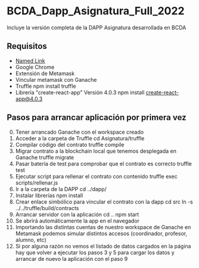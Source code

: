 # BCDA_Dapp_Asignatura_Full_2022
Incluye la versión completa de la DAPP Asignatura desarrollada en BCDA

## Requisitos
- [Named Link](https://trufflesuite.com/ganache/ "Ganache")
- Google Chrome
- Extensión de Metamask
- Vincular metamask con Ganache 
- Truffle 
    npm install truffle
- Librería "create-react-app" Versión 4.0.3 
    npm install create-react-app@4.0.3

## Pasos para arrancar aplicación por primera vez
0. Tener arrancado Ganache con el workspace creado
1. Acceder a la carpeta de Truffle
    cd Asignatura/truffle
2. Compilar código del contrato
    truffle compile
3. Migrar contrato a la blockchain local que tenemos desplegada en Ganache
    truffle migrate
4. Pasar batería de test para comprobar que el contrato es correcto
    truffle test 
5. Ejecutar script para rellenar el contrato con contenido
    truffle exec scripts/rellenar.js
6. Ir a la carpeta de la DAPP
    cd ../dapp/
7. Instalar librerías
    npm install
8. Crear enlace simbólico para vincular el contrato con la dapp
    cd src
    ln -s ../../truffle/build/contracts
9. Arrancar servidor con la aplicación
    cd ..
    npm start
10. Se abrirá automáticamente la app en el navegador
11. Importando las distintas cuentas de nuestro workspace de Ganache en Metamask podemos simular distintos accesos (coordinador, profesor, alumno, etc)
12. Si por alguna razón no vemos el listado de datos cargados en la página hay que volver a ejecutar los pasos 3 y 5 para cargar los datos y arrancar de nuevo la aplicación con el paso 9